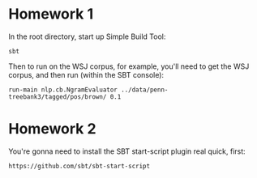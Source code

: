 # Homework 1

In the root directory, start up Simple Build Tool:

    sbt

Then to run on the WSJ corpus, for example, you'll need to get the WSJ corpus, and then run (within the SBT console):

    run-main nlp.cb.NgramEvaluator ../data/penn-treebank3/tagged/pos/brown/ 0.1

# Homework 2

You're gonna need to install the SBT start-script plugin real quick, first:

    https://github.com/sbt/sbt-start-script


